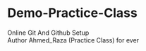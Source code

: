 # Demo-Practice-Class
Online Git And Github Setup
<br>
Author Ahmed_Raza (Practice Class)
for ever


